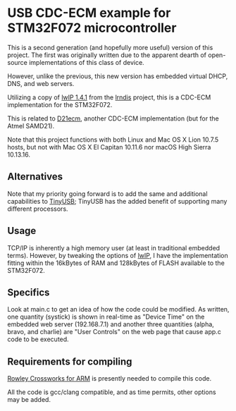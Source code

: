 USB CDC-ECM example for STM32F072 microcontroller
=================================================

This is a second generation (and hopefully more useful) version of this project.  The first was originally written due to the apparent dearth of open-source implementations of this class of device.

However, unlike the previous, this new version has embedded virtual DHCP, DNS, and web servers.

Utilizing a copy of [lwIP 1.4.1](https://savannah.nongnu.org/projects/lwip/) from the [lrndis](https://github.com/fetisov/lrndis) project, this is a CDC-ECM implementation for the STM32F072.

This is related to [D21ecm](https://github.com/majbthrd/D21ecm/), another CDC-ECM implementation (but for the Atmel SAMD21).

Note that this project functions with both Linux and Mac OS X Lion 10.7.5 hosts, but not with Mac OS X El Capitan 10.11.6 nor macOS High Sierra 10.13.16.

## Alternatives

Note that my priority going forward is to add the same and additional capabilities to [TinyUSB](https://github.com/hathach/tinyusb); TinyUSB has the added benefit of supporting many different processors.

## Usage

TCP/IP is inherently a high memory user (at least in traditional embedded terms).  However, by tweaking the options of [lwIP](https://savannah.nongnu.org/projects/lwip/), I have the implementation fitting within the 16kBytes of RAM and 128kBytes of FLASH available to the STM32F072.

## Specifics

Look at main.c to get an idea of how the code could be modified.  As written, one quantity (systick) is shown in real-time as "Device Time" on the embedded web server (192.168.7.1) and another three quantities (alpha, bravo, and charlie) are "User Controls" on the web page that cause app.c code to be executed.

## Requirements for compiling

[Rowley Crossworks for ARM](http://www.rowley.co.uk/arm/) is presently needed to compile this code.

All the code is gcc/clang compatible, and as time permits, other options may be added.
